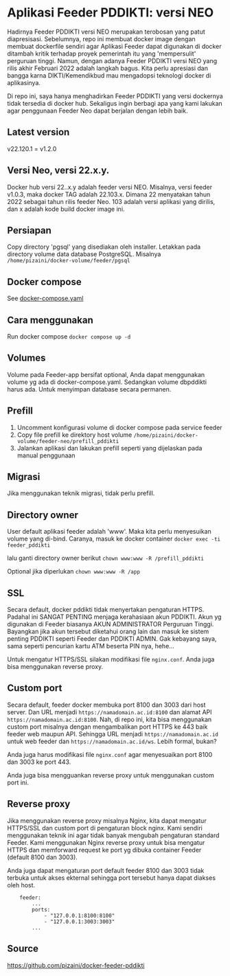 # Aplikasi Feeder PDDIKTI: versi NEO
Hadirnya Feeder PDDIKTI versi NEO merupakan terobosan yang patut diapresisasi. Sebelumnya, repo ini membuat docker image dengan membuat dockerfile sendiri agar Aplikasi Feeder dapat digunakan di docker ditambah kritik terhadap proyek pemerintah itu yang 'mempersulit' perguruan tinggi. Namun, dengan adanya Feeder PDDIKTI versi NEO yang rilis akhir Februari 2022 adalah langkah bagus. Kita perlu apresiasi dan bangga karna DIKTI/Kemendikbud mau mengadopsi teknologi docker di aplikasinya. 

Di repo ini, saya hanya menghadirkan Feeder PDDIKTI yang versi dockernya tidak tersedia di docker hub. Sekaligus ingin berbagi apa yang kami lakukan agar penggunaan Feeder Neo dapat berjalan dengan lebih baik.

## Latest version
v22.120.1 = v1.2.0

## Versi Neo, versi 22.x.y.
Docker hub versi 22..x.y adalah feeder versi NEO. Misalnya, versi feeder v1.0.3, maka docker TAG adalah 22.103.x.
Dimana 22 menyatakan tahun 2022 sebagai tahun rilis feeder Neo. 103 adalah versi aplikasi yang dirilis, dan x adalah kode build docker image ini. 

## Persiapan
Copy directory 'pgsql' yang disediakan oleh installer. Letakkan pada directory volume data database PostgreSQL. Misalnya `/home/pizaini/docker-volume/feeder/pgsql`

## Docker compose
See [docker-compose.yaml](https://github.com/pizaini/docker-feeder-pddikti/blob/master/docker-compose.yaml)

## Cara menggunakan
Run docker compose
`docker compose up -d`

## Volumes
Volume pada Feeder-app bersifat optional, Anda dapat menggunakan volume yg ada di docker-compose.yaml.
Sedangkan volume dbpddikti harus ada. Untuk menyimpan database secara permanen.

## Prefill
1. Uncomment konfigurasi volume di docker compose pada service feeder
2. Copy file prefill ke direktory host volume `/home/pizaini/docker-volume/feeder-neo/prefill_pddikti`
3. Jalankan aplikasi dan lakukan prefill seperti yang dijelaskan pada manual penggunaan

## Migrasi
Jika menggunakan teknik migrasi, tidak perlu prefill.

## Directory owner
User default aplikasi feeder adalah 'www'. Maka kita perlu menyesuikan volume yang di-bind. Caranya, masuk ke docker container
`docker exec -ti feeder_pddikti`

lalu ganti directory owner berikut
`chown www:www -R /prefill_pddikti`

Optional jika diperlukan
`chown www:www -R /app`

## SSL
Secara default, docker pddikti tidak menyertakan pengaturan HTTPS. Padahal ini SANGAT PENTING menjaga kerahasiaan akun PDDIKTI. Akun yg digunakan di Feeder biasanya AKUN ADMINISTRATOR Perguruan Tinggi. Bayangkan jika akun tersebut diketahui orang lain dan masuk ke sistem penting PDDIKTI seperti Feeder dan PDDIKTI ADMIN. Gak kebayang saya, sama seperti pencurian kartu ATM beserta PIN nya, hehe...

Untuk mengatur HTTPS/SSL silakan modifikasi file `nginx.conf`. Anda juga bisa menggunakan reverse proxy.

## Custom port
Secara default, feeder docker membuka port 8100 dan 3003 dari host server. Dan URL menjadi `https://namadomain.ac.id:8100` dan alamat API `https://namadomain.ac.id:8100`. Nah, di repo ini, kita bisa menggunakan custom port misalnya dengan mengambalikan port HTTPS ke 443 baik feeder web maupun API. Sehingga URL menjadi `https://namadomain.ac.id` untuk web feeder dan `https://namadomain.ac.id/ws`. Lebih formal, bukan?

Anda juga harus modifikasi file `nginx.conf` agar menyesuaikan port 8100 dan 3003 ke port 443. 

Anda juga bisa mengguankan reverse proxy untuk menggunakan custom port ini.

## Reverse proxy
Jika menggunakan reverse proxy misalnya Nginx, kita dapat mengatur HTTPS/SSL dan custom port di pengaturan block nginx. Kami sendiri menggunakan teknik ini agar tidak banyak mengubah pengaturan standard Feeder. Kami menggunakan Nginx reverse proxy untuk bisa mengatur HTTPS dan memforward request ke port yg dibuka container Feeder (default 8100 dan 3003).

Anda juga dapat mengaturan port default feeder 8100 dan 3003 tidak terbuka untuk akses ekternal sehingga port tersebut hanya dapat diakses oleh host.
````
    feeder:
        ...
        ports:
            - "127.0.0.1:8100:8100"
            - "127.0.0.1:3003:3003"
        ...
  ````

## Source
https://github.com/pizaini/docker-feeder-pddikti
